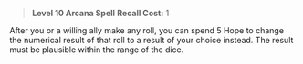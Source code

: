 > **Level 10 Arcana Spell**
> **Recall Cost:** 1

After you or a willing ally make any roll, you can spend 5 Hope to change the numerical result of that roll to a result of your choice instead. The result must be plausible within the range of the dice.
